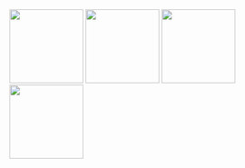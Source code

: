 
<img src ="https://github.com/nadvoe/nadvoe/assets/155310813/18dd5d02-5f6c-4deb-930f-a55f186c0666" height = "130"> 
<img src="https://github.com/nadvoe/nadvoe/assets/155310813/0c1e88b2-14c4-422f-af14-b4a5d7031c0e" height = "130">
<img src="https://github.com/nadvoe/nadvoe/assets/155310813/9e6c9ace-b9fc-420d-b3f7-27dd39eeee27" height = "130">
<img src="https://github.com/nadvoe/nadvoe/assets/155310813/8dc46aa2-606d-4e20-8dfb-039da67548f6" height = "130">

